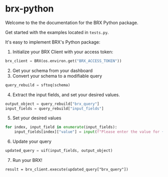 # brx-python

Welcome to the the documentation for the BRX Python package.

Get started with the examples located in ```tests.py```. 

It's easy to implement BRX's Python package:
1. Initialize your BRX Client with your access token:
```python
brx_client = BRX(os.environ.get("BRX_ACCESS_TOKEN")) 
```
2. Get your schema from your dashboard
3. Convert your schema to a modifiable query
```python
query_rebuild = sftoq(schema)
```
4. Extract the input fields, and set your desired values.
```python
output_object = query_rebuild["brx_query"]
input_fields = query_rebuild["input_fields"]
```
5. Set your desired values
```python
for index, input_field in enumerate(input_fields):
    input_fields[index]["value"] = input(f"Please enter the value for {input_field['name']}: ")
```
6. Update your query
```python
updated_query = uif(input_fields, output_object)
```
7. Run your BRX!
```
result = brx_client.execute(updated_query["brx_query"])
```